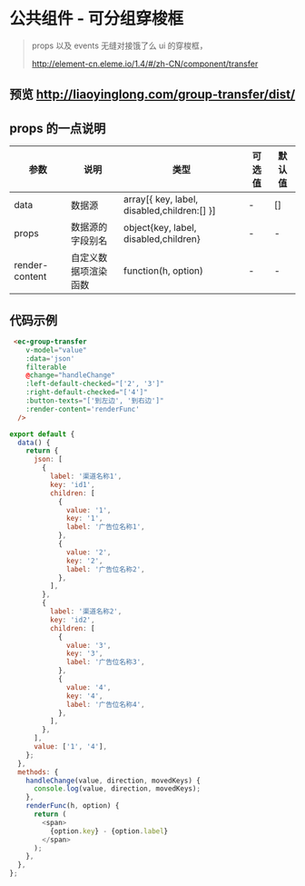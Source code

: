 # 公共组件 - 可分组穿梭框

> props 以及 events 无缝对接饿了么 ui 的穿梭框，
>
> http://element-cn.eleme.io/1.4/#/zh-CN/component/transfer

## 预览 http://liaoyinglong.com/group-transfer/dist/

## props 的一点说明

| 参数           | 说明                 | 类型                                        | 可选值 | 默认值 |
| -------------- | -------------------- | ------------------------------------------- | ------ | ------ |
| data           | 数据源               | array[{ key, label, disabled,children:[] }] | -      | []     |
| props          | 数据源的字段别名     | object{key, label, disabled,children}       | -      | -      |
| render-content | 自定义数据项渲染函数 | function(h, option)                         | -      | -      |

## 代码示例

```html
 <ec-group-transfer
    v-model="value"
    :data='json'
    filterable
    @change="handleChange"
    :left-default-checked="['2', '3']"
    :right-default-checked="['4']"
    :button-texts="['到左边', '到右边']"
    :render-content='renderFunc'
  />
```

```javascript
export default {
  data() {
    return {
      json: [
        {
          label: '渠道名称1',
          key: 'id1',
          children: [
            {
              value: '1',
              key: '1',
              label: '广告位名称1',
            },
            {
              value: '2',
              key: '2',
              label: '广告位名称2',
            },
          ],
        },
        {
          label: '渠道名称2',
          key: 'id2',
          children: [
            {
              value: '3',
              key: '3',
              label: '广告位名称3',
            },
            {
              value: '4',
              key: '4',
              label: '广告位名称4',
            },
          ],
        },
      ],
      value: ['1', '4'],
    };
  },
  methods: {
    handleChange(value, direction, movedKeys) {
      console.log(value, direction, movedKeys);
    },
    renderFunc(h, option) {
      return (
        <span>
          {option.key} - {option.label}
        </span>
      );
    },
  },
};
```

